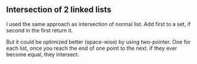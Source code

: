 ## Intersection of 2 linked lists
I used the same approach as intersection of normal list.
Add first to a set, if second in the first return it.

But it could be optimized better (space-wise) by using two-pointer. One for each list, once you reach the end of one point to the next. if they ever become equal, they intersect.

